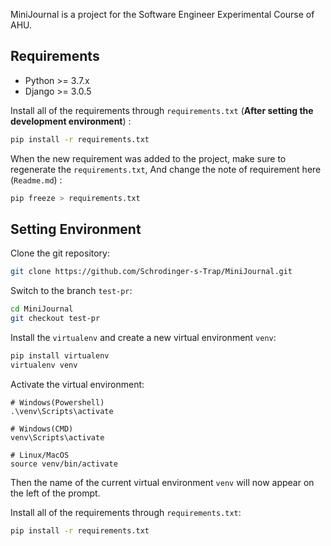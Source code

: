 MiniJournal is a project for the Software Engineer Experimental Course of AHU.

## Requirements

- Python >= 3.7.x
- Django >= 3.0.5

Install all of the requirements through `requirements.txt` (**After setting the development environment**) :

```bash
pip install -r requirements.txt
```

When the new requirement was added to the project, make sure to regenerate the `requirements.txt`, And change the note of requirement here (`Readme.md`) :

```bash
pip freeze > requirements.txt
```

## Setting Environment

Clone the git repository:

```bash
git clone https://github.com/Schrodinger-s-Trap/MiniJournal.git
```

Switch to the branch `test-pr`:

```bash
cd MiniJournal
git checkout test-pr
```

Install the `virtualenv` and create a new virtual environment `venv`:

```bash
pip install virtualenv
virtualenv venv
```

Activate the virtual environment:

```
# Windows(Powershell)
.\venv\Scripts\activate

# Windows(CMD)
venv\Scripts\activate

# Linux/MacOS
source venv/bin/activate
```

Then the name of the current virtual environment `venv` will now appear on the left of the prompt.

Install all of the requirements through `requirements.txt`:

```bash
pip install -r requirements.txt
```

